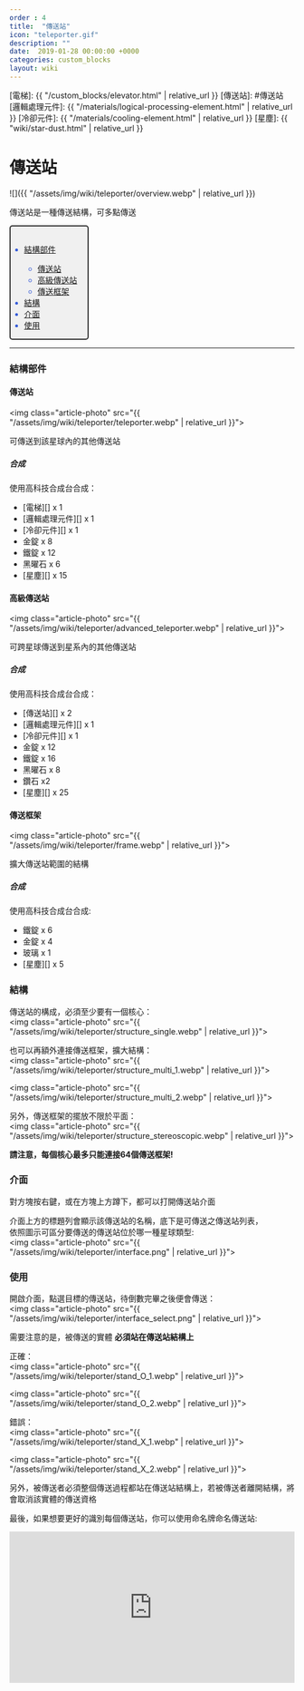 ```yaml
---
order : 4
title:  "傳送站"
icon: "teleporter.gif"
description: ""
date:  2019-01-28 00:00:00 +0000
categories: custom_blocks
layout: wiki
---
```


[電梯]: {{ "/custom_blocks/elevator.html" | relative_url }}
[傳送站]: #傳送站
[邏輯處理元件]: {{ "/materials/logical-processing-element.html" | relative_url }}
[冷卻元件]: {{ "/materials/cooling-element.html" | relative_url }}
[星塵]: {{ "wiki/star-dust.html" | relative_url }}

# 傳送站
![]({{ "/assets/img/wiki/teleporter/overview.webp" | relative_url }})

傳送站是一種傳送結構，可多點傳送

<div style="display:inline-block; padding:16px 18px 0px 0px; padding:auto;  background-color:#F0F0F0; border:2px #2D2D2D solid; border-radius:5px; color:#345ad8">
<ul>
    <li><a href="#結構部件">結構部件</a></li>
    <ul>
        <li><a href="#傳送站">傳送站</a></li>
        <li><a href="#高級傳送站">高級傳送站</a></li>
        <li><a href="#傳送框架">傳送框架</a></li>
    </ul>
    <li><a href="#結構">結構</a></li>
    <li><a href="#介面">介面</a></li>
    <li><a href="#使用">使用</a></li>
</ul>
</div>

---

<h3>結構部件</h3><a name="結構部件"></a>

<h4>傳送站</h4><a name="傳送站"></a>

<img class="article-photo" src="{{ "/assets/img/wiki/teleporter/teleporter.webp" | relative_url }}">

可傳送到該星球內的其他傳送站

##### 合成

使用高科技合成台合成：

- [電梯][] x 1  
- [邏輯處理元件][] x 1  
- [冷卻元件][] x 1  
- 金錠 x 8  
- 鐵錠 x 12  
- 黑曜石 x 6  
- [星塵][] x 15  

<h4>高級傳送站</h4><a name="高級傳送站"></a>

<img class="article-photo" src="{{ "/assets/img/wiki/teleporter/advanced_teleporter.webp" | relative_url }}">

可跨星球傳送到星系內的其他傳送站

##### 合成

使用高科技合成台合成：

- [傳送站][] x 2  
- [邏輯處理元件][] x 1  
- [冷卻元件][] x 1  
- 金錠 x 12  
- 鐵錠 x 16  
- 黑曜石 x 8  
- 鑽石 x2  
- [星塵][] x 25  

<h4>傳送框架</h4><a name="傳送框架"></a>

<img class="article-photo" src="{{ "/assets/img/wiki/teleporter/frame.webp" | relative_url }}">

擴大傳送站範圍的結構

##### 合成

使用高科技合成台合成: 

- 鐵錠 x 6  
- 金錠 x 4  
- 玻璃 x 1  
- [星塵][] x 5  

<h3>結構</h3><a name="結構"></a>

傳送站的構成，必須至少要有一個核心：  
<img class="article-photo" src="{{ "/assets/img/wiki/teleporter/structure_single.webp" | relative_url }}">

也可以再額外連接傳送框架，擴大結構：  
<img class="article-photo" src="{{ "/assets/img/wiki/teleporter/structure_multi_1.webp" | relative_url }}">

<img class="article-photo" src="{{ "/assets/img/wiki/teleporter/structure_multi_2.webp" | relative_url }}">

另外，傳送框架的擺放不限於平面：  
<img class="article-photo" src="{{ "/assets/img/wiki/teleporter/structure_stereoscopic.webp" | relative_url }}">

__請注意，每個核心最多只能連接64個傳送框架!__

<h3>介面</h3><a name="介面"></a>

對方塊按右鍵，或在方塊上方蹲下，都可以打開傳送站介面

介面上方的標題列會顯示該傳送站的名稱，底下是可傳送之傳送站列表，  
依照圖示可區分要傳送的傳送站位於哪一種星球類型:  
<img class="article-photo" src="{{ "/assets/img/wiki/teleporter/interface.png" | relative_url }}">

<h3>使用</h3><a name="使用"></a>

開啟介面，點選目標的傳送站，待倒數完畢之後便會傳送：  
<img class="article-photo" src="{{ "/assets/img/wiki/teleporter/interface_select.png" | relative_url }}">

需要注意的是，被傳送的實體 __必須站在傳送站結構上__  

正確：  
<img class="article-photo" src="{{ "/assets/img/wiki/teleporter/stand_O_1.webp" | relative_url }}">

<img class="article-photo" src="{{ "/assets/img/wiki/teleporter/stand_O_2.webp" | relative_url }}">

錯誤：  
<img class="article-photo" src="{{ "/assets/img/wiki/teleporter/stand_X_1.webp" | relative_url }}">

<img class="article-photo" src="{{ "/assets/img/wiki/teleporter/stand_X_2.webp" | relative_url }}">

另外，被傳送者必須整個傳送過程都站在傳送站結構上，若被傳送者離開結構，將會取消該實體的傳送資格

最後，如果想要更好的識別每個傳送站，你可以使用命名牌命名傳送站:  
<div style="width:100%;height:0px;position:relative;padding-bottom:52.927%;"><iframe src="https://streamable.com/s/78e4k/jtyolf?autoplay=1&muted=1" frameborder="0" width="100%" height="100%" allowfullscreen style="width:100%;height:100%;position:absolute;left:0px;top:0px;overflow:hidden;"></iframe></div>

